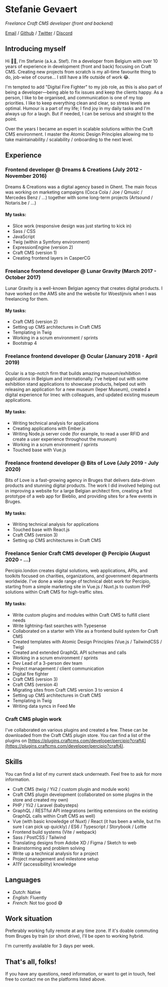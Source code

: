 # Stefanie Gevaert

*Freelance Craft CMS developer (front and backend)*

[Email](stefanie@koeketienedesign.be) / [Github](https://github.com/cookie10codes) / [Twitter](https://twitter.com/cookie10codes) / [Discord](@cookie10codes)

## Introducing myself
Hi 👋🏼, I’m Stefanie (a.k.a. Stef). I’m a developer from Belgium with over 10 years of experience in development (front and back) focusing on Craft CMS. Creating new projects from scratch is my all-time favourite thing to do, job-wise of course... I still have a life outside of work 😂. 

I'm tempted to add "Digital Fire Fighter" to my job role, as this is also part of being a developer—being able to fix issues and keep the clients happy. As a person, I like to be organised, and communication is one of my top priorities. I like to keep everything clean and clear, so stress levels are optimal. Humour is a part of my life; I find joy in my daily tasks and I'm always up for a laugh. But if needed, I can be serious and straight to the point.

Over the years I became an expert in scalable solutions within the Craft CMS environment. I master the Atomic Design Principles allowing me to take maintainability / scalability / onboarding to the next level.

## Experience
### Frontend developer @ Dreams & Creations (July 2012 - November 2016)
Dreams & Creations was a digital agency based in Ghent. The main focus was working on marketing campaigns (Coca Cola / Joe / Qmusic / Mercedes Benz / ...) together with some long-term projects (Artsound / Notaris.be / ...)

#### My tasks:
- Slice work (responsive design was just starting to kick in)
- Sass / CSS
- JavaScript
- Twig (within a Symfony environment)
- ExpressionEngine (version 2)
- Craft CMS (version 1)
- Creating frontend layers in CasperCG

### Freelance frontend developer @ Lunar Gravity (March 2017 - October 2017)
Lunar Gravity is a well-known Belgian agency that creates digital products. I have worked on the AMS site and the website for Woestijnvis when I was freelancing for them.

#### My tasks:
- Craft CMS (version 2)
- Setting up CMS architectures in Craft CMS
- Templating in Twig
- Working in a scrum environment / sprints
- Bootstrap 4

### Freelance frontend developer @ Ocular (January 2018 - April 2019)
Ocular is a top-notch firm that builds amazing museum/exhibition applications in Belgium and internationally. I've helped out with some exhibition stand applications to showcase products, helped out with releasing an application for a new museum (Ieper Museum), created a digital experience for Imec with colleagues, and updated existing museum applications.

#### My tasks:
- Writing technical analysis for applications
- Creating applications with Ember.js
- Writing Node.js server code (for example, to read a user RFID and create a user experience throughout the museum)
- Working in a scrum environment / sprints
- Touched base with Vue.js

### Freelance frontend developer @ Bits of Love (July 2019 - July 2020)
Bits of Love is a fast-growing agency in Bruges that delivers data-driven products and stunning digital products. The work I did involved helping out in improving a website for a large Belgian architect firm, creating a first prototype of a web app for Bieblio, and providing sites for a few events in Bruges.

#### My tasks:
- Writing technical analysis for applications
- Touched base with React.js
- Craft CMS (version 3)
- Setting up CMS architectures in Craft CMS

### Freelance Senior Craft CMS developer @ Percipio (August 2020 - ...)
Percipio.london creates digital solutions, web applications, APIs, and toolkits focused on charities, organizations, and government departments worldwide. I've done a wide range of technical debt work for Percipio, starting from a simple marketing site in Vue.js / Nuxt.js to custom PHP solutions within Craft CMS for high-traffic sites.

#### My tasks:
- Write custom plugins and modules within Craft CMS to fulfill client needs
- Write lightning-fast searches with Typesense
- Collaborated on a starter with Vite as a frontend build system for Craft CMS
- Created templates with Atomic Design Principles (Vue.js / TailwindCSS / Twig)
- Created and extended GraphQL API schemas and calls
- Working in a scrum environment / sprints
- Dev Lead of a 3-person dev team
- Project management / client communication
- Digital fire fighter
- Craft CMS (version 3)
- Craft CMS (version 4)
- Migrating sites from Craft CMS version 3 to version 4
- Setting up CMS architectures in Craft CMS
- Templating in Twig
- Writing data syncs in Feed Me

### Craft CMS plugin work
I've collaborated on various plugins and created a few. These can be downloaded from the Craft CMS plugin store. You can find a list of the plugins on [https://plugins.craftcms.com/developer/percipio?craft4](https://plugins.craftcms.com/developer/percipio?craft4).

## Skills
You can find a list of my current stack underneath. Feel free to ask for more information.

- Craft CMS (twig / Yii2 / custom plugin and module work)
- Craft CMS plugin development (collaborated on some plugins in the store and created my own)
- PHP / Yii2 / Laravel (babysteps)
- GraphQL / RESTful API integrations (writing extensions on the existing GraphQL calls within Craft CMS as well)
- Vue (with basic knowledge of Nuxt) / React (it has been a while, but I’m sure I can pick up quickly) / ES6 / Typescript / Storybook / Lottie
- Frontend build systems (Vite / webpack)
- Sass / PostCSS / Tailwind
- Translating designs from Adobe XD / Figma / Sketch to web
- Brainstorming and problem solving
- Write up a technical analysis for a project
- Project management and milestone setup
- A11Y (accessibility) knowledge

## Languages
- _Dutch_: Native
- _English_: Fluently
- _French_: Not too good 😅

## Work situation
Preferably working fully remote at any time zone. If it's doable commuting from Bruges by train (or short drive), I'll be open to working hybrid.

I'm currently available for 3 days per week.

## That's all, folks!
If you have any questions, need information, or want to get in touch, feel free to contact me on the platforms listed above.

